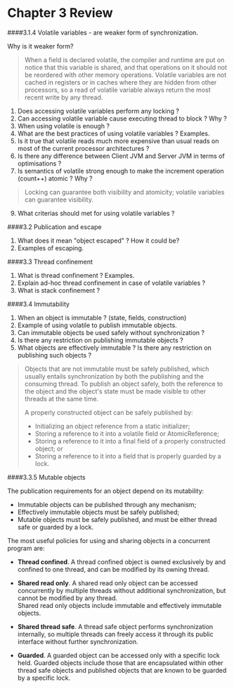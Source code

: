Chapter 3 Review
===

####3.1.4 Volatile variables - are weaker form of synchronization.

Why is it weaker form?

> When a field is declared volatile, the compiler and runtime are put on notice that this variable is shared, and that operations on it should not be reordered with other memory operations. Volatile variables are not cached in registers or in caches where they are hidden from other processors, so a read of volatile variable always return the most recent write by any thread.

1. Does accessing volatile variables perform any locking ?
2. Can accessing volatile variable cause executing thread to block ? Why ?
3. When using volatile is enough ?
4. What are the best practices of using volatile variables ? Examples.
5. Is it true that volatile reads much more expensive than usual reads on most of the current processor architectures ?
6. Is there any difference between Client JVM and Server JVM in terms of optimisations ?
7. Is semantics of volatile strong enough to make the increment operation (count++) atomic ? Why ?

> Locking can guarantee both visibility and atomicity; 
volatile variables can guarantee visibility.

9. What criterias should met for using volatile variables ?

####3.2 Publication and escape

1. What does it mean "object escaped" ? How it could be? 
2. Examples of escaping.

####3.3 Thread confinement

1. What is thread confinement ? Examples.
2. Explain ad-hoc thread confinement in case of volatile variables ?
3. What is stack confinement ?

####3.4 Immutability

1. When an object is immutable ? (state, fields, construction)
2. Example of using volatile to publish immutable objects.
3. Can immutable objects be used safely without synchronization ?
4. Is there any restriction on publishing immutable objects ?
5. What objects are effectively immutable ? Is there any restriction on publishing such objects ?
    
> Objects that are not immutable must be safely published, which usually entails synchronization by both the publishing and the consuming thread. 
> To publish an object safely, both the reference to the object and the object's state must be made visible to other threads at the same time.
> 
> A properly constructed object can be safely published by:
> 
> - Initializing an object reference from a static initializer;
> - Storing a reference to it into a volatile field or AtomicReference;
> - Storing a reference to it into a final field of a properly constructed object; or
> - Storing a reference to it into a field that is properly guarded by a lock.

####3.3.5 Mutable objects

The publication requirements for an object depend on its mutability:

- Immutable objects can be published through any mechanism;
- Effectively immutable objects must be safely published;
- Mutable objects must be safely published, and must be either thread safe or guarded by a lock.

The most useful policies for using and sharing objects in a concurrent program are: 

- **Thread confined**. A thread confined object is owned exclusively by and confined to one thread, and can be modified by its owning thread. 

- **Shared read only**. A shared read only object can be accessed concurrently by multiple threads without additional synchronization,  but cannot be modified by any thread.  
Shared read only objects include immutable and effectively immutable objects. 

- **Shared thread safe**. A thread safe object performs synchronization internally, so multiple threads can freely access  it through its public interface without further synchronization. 

- **Guarded**. A guarded object can be accessed only with a specific lock held. Guarded objects include those that are encapsulated within other thread safe objects and published objects that are known to be guarded by a specific lock. 
